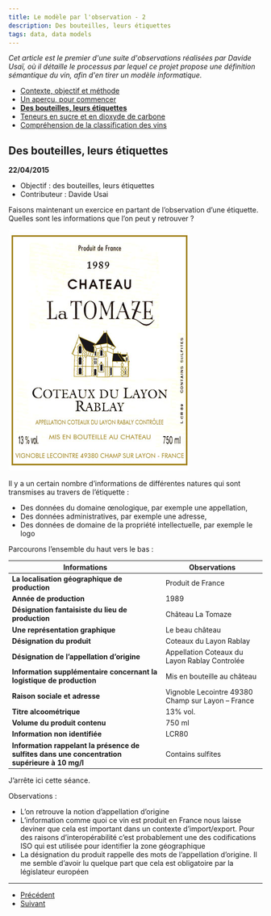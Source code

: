 ```yaml
---
title: Le modèle par l'observation - 2
description: Des bouteilles, leurs étiquettes
tags: data, data models
---
```


_Cet article est le premier d'une suite d'observations réalisées par Davide Usaï, où il détaille le processus 
par lequel ce projet propose une définition sémantique du vin, afin d'en tirer un modèle informatique._

- [Contexte, objectif et méthode](le-modele-par-l-observation-0.html)
- [Un aperçu, pour commencer](le-modele-par-l-observation-1.html)
- __[Des bouteilles, leurs étiquettes](le-modele-par-l-observation-2.html)__
- [Teneurs en sucre et en dioxyde de carbone](le-modele-par-l-observation-3.html)
- [Compréhension de la classification des vins](le-modele-par-l-observation-4.html)

## Des bouteilles, leurs étiquettes

__22/04/2015__

- Objectif : des bouteilles, leurs étiquettes
- Contributeur : Davide Usai

Faisons maintenant un exercice en partant de l’observation d’une étiquette. Quelles sont les informations que l’on peut y retrouver ?

![mpo1.png](/assets/images/posts/mpo1.png)

Il y a un certain nombre d’informations de différentes natures qui sont transmises au travers de l’étiquette :

- Des données du domaine œnologique, par exemple une appellation,
- Des données administratives, par exemple une adresse,
- Des données de domaine de la propriété intellectuelle, par exemple le logo

Parcourons l’ensemble du haut vers le bas :

| Informations                                                                                  | Observations                                      |
| --------------------------------------------------------------------------------------------- | ------------------------------------------------- |
| **La localisation géographique de production**                                                | Produit de France                                 |  
| **Année de production**                                                                       | 1989                                              |
| **Désignation fantaisiste du lieu de production**                                             | Château La Tomaze                                 |
| **Une représentation graphique**                                                              | Le beau château                                   |
| **Désignation du produit**                                                                    | Coteaux du Layon Rablay                           |
| **Désignation de l’appellation d’origine**                                                    | Appellation Coteaux du Layon Rablay Controlée     |
| **Information supplémentaire concernant la logistique de production**                         | Mis en bouteille au château                       |
| **Raison sociale et adresse**                                                                 | Vignoble Lecointre 49380 Champ sur Layon – France |
| **Titre alcoométrique**                                                                       | 13% vol.                                          |
| **Volume du produit contenu**                                                                 | 750 ml                                            |
| **Information non identifiée**                                                                | LCR80                                             |
| **Information rappelant la présence de sulfites dans une concentration supérieure à 10 mg/l** | Contains sulfites                                 |

J’arrête ici cette séance.

Observations :

- L’on retrouve la notion d’appellation d’origine
- L’information comme quoi ce vin est produit en France nous laisse deviner que cela est important dans un contexte d’import/export. Pour des raisons d’interopérabilité c’est probablement une des codifications ISO qui est utilisée pour identifier la zone géographique
- La désignation du produit rappelle des mots de l’appellation d’origine. Il me semble d’avoir lu quelque part que cela est obligatoire par la législateur européen

<hr>
<nav>
  <ul class="pager">
    <li class="previous"><a href="/posts/le-modele-par-l-observation-1.html"><span class="glyphicon glyphicon-menu-left"></span> Précédent</a></li>
    <li class="next"><a href="/posts/le-modele-par-l-observation-3.html">Suivant <span class="glyphicon glyphicon-menu-right"></span></a></li>
  </ul>
</nav>



